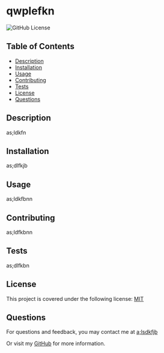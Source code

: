 # qwplefkn

  ![GitHub License](https://img.shields.io/badge/License-MIT-blue)

   ## Table of Contents 
  * [Description](#description)
  * [Installation](#installation)
  * [Usage](#usage)
  * [Contributing](#contributing)
  * [Tests](#tests)
  * [License](#license)
  * [Questions](#questions)
  

   ## Description
   as;ldkfn

   ## Installation
   as;dlfkjb

   ## Usage
   as;ldkfbnn

   ## Contributing
   as;ldfkbnn

   ## Tests
   as;dlfkbn

   ## License
   This project is covered under the following license:
    [MIT](https://choosealicense.com/licenses/MIT)
    

   ## Questions
   For questions and feedback, you may contact me at [a;lsdkfjb](mailto:a;lsdkfjb)

   Or visit my [GitHub](https://github.com/as;ldfkjb) for more information.

